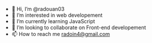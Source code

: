 - 👋 Hi, I’m @radouan03
- 👀 I’m interested in web developement
- 🌱 I’m currently learning JavaScript
- 💞️ I’m looking to collaborate on Front-end developement
- 📫 How to reach me radoin4@gmail.com

<!---
radouan03/radouan03 is a ✨ special ✨ repository because its `README.md` (this file) appears on your GitHub profile.
You can click the Preview link to take a look at your changes.
--->
